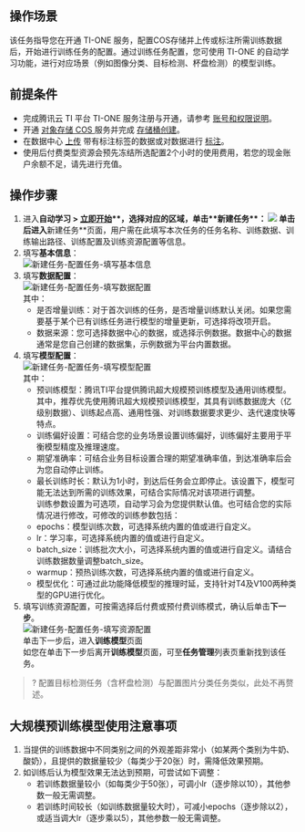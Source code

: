 ## 操作场景
该任务指导您在开通 TI-ONE 服务，配置COS存储并上传或标注所需训练数据后，开始进行训练任务的配置。通过训练任务配置，您可使用 TI-ONE 的自动学习功能，进行对应场景（例如图像分类、目标检测、杯盘检测）的模型训练。


## 前提条件
- 完成腾讯云 TI 平台 TI-ONE 服务注册与开通，请参考 [账号和权限说明](https://cloud.tencent.com/document/product/851/74113)。
- 开通 [对象存储 COS ](https://console.cloud.tencent.com/cos) 服务并完成 [存储桶创建](https://cloud.tencent.com/document/product/436/13309)。
- 在数据中心 [上传](https://cloud.tencent.com/document/product/851/74157) 带有标注标签的数据或对数据进行 [标注](https://cloud.tencent.com/document/product/851/74156)。
- 使用后付费类型资源会预先冻结所选配置2个小时的使用费用，若您的现金账户余额不足，请先进行充值。

## 操作步骤
1. 进入**自动学习 > [立即开始](https://console.cloud.tencent.com/tione/v2/scene/list?)**，选择对应的区域，单击**新建任务**：  
![](https://qcloudimg.tencent-cloud.cn/raw/b7e7bfa7157c7773c10303cdf17d5fe7.png)
 单击后进入**新建任务**页面，用户需在此填写本次任务的任务名称、训练数据、训练输出路径、训练配置及训练资源配置等信息。  
2. 填写**基本信息**：  
	![新建任务-配置任务-填写基本信息](https://qcloudimg.tencent-cloud.cn/raw/0a0f27a3c3e88515db2dd1befd878916.png)  
3. 填写**数据配置**：  
	![新建任务-配置任务-填写数据配置](https://qcloudimg.tencent-cloud.cn/raw/344f9bccaf9b0710a3d15d2224e94311.png)  
	其中：  
	- 是否增量训练：对于首次训练的任务，是否增量训练默认关闭。如果您需要基于某个已有训练任务进行模型的增量更新，可选择将改项开启。  
	- 数据来源：您可选择数据中心的数据，或选择示例数据。数据中心的数据通常是您自己创建的数据集，示例数据为平台内置数据。  
4. 填写**模型配置**：  
	![新建任务-配置任务-填写模型配置](https://qcloudimg.tencent-cloud.cn/raw/527bf7914734b2f716f0a94fca6b9f6c.png)  
	其中：  
	- 预训练模型：腾讯TI平台提供腾讯超大规模预训练模型及通用训练模型。其中，推荐优先使用腾讯超大规模预训练模型，其具有训练数据庞大（亿级别数据）、训练起点高、通用性强、对训练数据要求更少、迭代速度快等特点。   
	- 训练偏好设置：可结合您的业务场景设置训练偏好，训练偏好主要用于平衡模型精度及推理速度。    
	- 期望准确率：可结合业务目标设置合理的期望准确率值，到达准确率后会为您自动停止训练。  
	- 最长训练时长：默认为1小时，到达后任务会立即停止。该设置下，模型可能无法达到所需的训练效果，可结合实际情况对该项进行调整。  
	训练参数设置为可选项，自动学习会为您提供默认值。也可结合您的实际情况进行修改，可修改的训练参数包括：  
	- epochs：模型训练次数，可选择系统内置的值或进行自定义。  
	- lr：学习率，可选择系统内置的值或进行自定义。  
	- batch_size：训练批次大小，可选择系统内置的值或进行自定义。请结合训练数据数量调整batch_size。  
	- warmup：预热训练次数，可选择系统内置的值或进行自定义。  
	- 模型优化：可通过此功能降低模型的推理时延，支持针对T4及V100两种类型的GPU进行优化。
5. 填写训练资源配置，可按需选择后付费或预付费训练模式，确认后单击**下一步**。  
![新建任务-配置任务-填写资源配置](https://qcloudimg.tencent-cloud.cn/raw/02e556b47e8b006fb3e38a9936bbc65b.png)  
单击下一步后，进入**训练模型**页面  
如您在单击下一步后离开**训练模型**页面，可至**任务管理**列表页重新找到该任务。
>? 配置目标检测任务（含杯盘检测）与配置图片分类任务类似，此处不再赘述。

## 大规模预训练模型使用注意事项
1. 当提供的训练数据中不同类别之间的外观差距非常小（如某两个类别为牛奶、酸奶），且提供的数据量较少（每类少于20张）时，需降低效果预期。
2. 如训练后认为模型效果无法达到预期，可尝试如下调整：
   - 若训练数据量较小（如每类少于50张），可调小lr（逐步除以10），其他参数一般无需调整。  
   - 若训练时间较长（如训练数据量较大时），可减小epochs（逐步除以2），或适当调大lr（逐步乘以5），其他参数一般无需调整。
